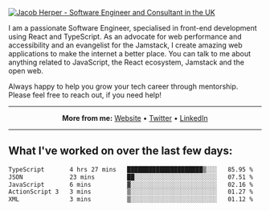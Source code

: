 [![Jacob Herper - Software Engineer and Consultant in the UK](https://res.cloudinary.com/jacobherper/image/upload/v1641506277/gh-image.png)](https://jacobherper.com/)

I am a passionate Software Engineer, specialised in front-end development using React and TypeScript. As an advocate for web performance and accessibility and an evangelist for the Jamstack, I create amazing web applications to make the internet a better place. You can talk to me about anything related to JavaScript, the React ecosystem, Jamstack and the open web.

Always happy to help you grow your tech career through mentorship. Please feel free to reach out, if you need help!

---

<p align="center">
  <strong>More from me:</strong> 
  <a href="https://jacobherper.com/">Website</a> •
  <a href="https://twitter.com/intent/follow?screen_name=jakeherp&tw_p=followbutton">Twitter</a> •
  <a href="https://www.linkedin.com/in/jacobherper/">LinkedIn</a>
</p>

---

## What I've worked on over the last few days:

<!--START_SECTION:waka-->

```txt
TypeScript       4 hrs 27 mins   █████████████████████▒░░░   85.95 %
JSON             23 mins         ██░░░░░░░░░░░░░░░░░░░░░░░   07.51 %
JavaScript       6 mins          ▓░░░░░░░░░░░░░░░░░░░░░░░░   02.16 %
ActionScript 3   3 mins          ▒░░░░░░░░░░░░░░░░░░░░░░░░   01.27 %
XML              3 mins          ▒░░░░░░░░░░░░░░░░░░░░░░░░   01.12 %
```

<!--END_SECTION:waka-->
